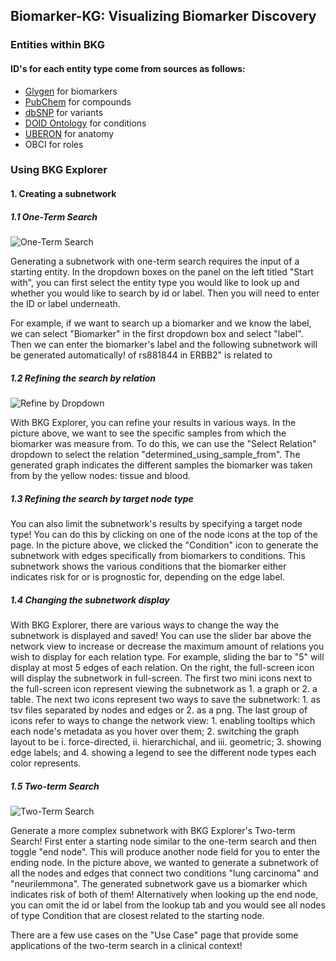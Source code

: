## Biomarker-KG: Visualizing Biomarker Discovery

### Entities within BKG
#### ID's for each entity type come from sources as follows: 
- [Glygen](https://glygen.org/biomarker-search/) for biomarkers 
- [PubChem](https://pubchem.ncbi.nlm.nih.gov/) for compounds 
- [dbSNP](https://www.ncbi.nlm.nih.gov/snp/) for variants 
- [DOID Ontology](https://www.ebi.ac.uk/ols4/ontologies/doid) for conditions 
- [UBERON](https://www.ebi.ac.uk/ols4/ontologies/uberon) for anatomy
- OBCI for roles

### Using BKG Explorer

#### 1. Creating a subnetwork
##### 1.1 One-Term Search
![One-Term Search](https://s3.amazonaws.com/maayan-kg/biomarker-kg/assets/one-term.png)

Generating a subnetwork with one-term search requires the input of a starting entity. In the dropdown boxes on the panel on the left titled "Start with", you can first select the entity type you would like to look up and whether you would like to search by id or label. Then you will need to enter the ID or label underneath. 

For example, if we want to search up a biomarker and we know the label, we can select "Biomarker" in the first dropdown box and select "label". Then we can enter the biomarker's label and the following subnetwork will be generated automatically!
 of rs881844 in ERBB2" is related to 

##### 1.2 Refining the search by relation
![Refine by Dropdown](https://s3.amazonaws.com/maayan-kg/biomarker-kg/assets/refine_by_dropdown.png)

With BKG Explorer, you can refine your results in various ways. In the picture above, we want to see the specific samples from which the biomarker was measure from. To do this, we can use the "Select Relation" dropdown to select the relation "determined_using_sample_from". The generated graph indicates the different samples the biomarker was taken from by the yellow nodes: tissue and blood.

##### 1.3 Refining the search by target node type


You can also limit the subnetwork's results by specifying a target node type! You can do this by clicking on one of the node icons at the top of the page. In the picture above, we clicked the "Condition" icon to generate the subnetwork with edges specifically from biomarkers to conditions. This subnetwork shows the various conditions that the biomarker either indicates risk for or is prognostic for, depending on the edge label.

##### 1.4 Changing the subnetwork display

With BKG Explorer, there are various ways to change the way the subnetwork is displayed and saved! You can use the slider bar above the network view to increase or decrease the maximum amount of relations you wish to display for each relation type. For example, sliding the bar to "5" will display at most 5 edges of each relation. On the right, the full-screen icon will display the subnetwork in full-screen. The first two mini icons next to the full-screen icon represent viewing the subnetwork as 1. a graph or 2. a table. The next two icons represent two ways to save the subnetwork: 1. as tsv files separated by nodes and edges or 2. as a png. The last group of icons refer to ways to change the network view: 1. enabling tooltips which each node's metadata as you hover over them; 2. switching the graph layout to be i. force-directed, ii. hierarchichal, and iii. geometric; 3. showing edge labels; and 4. showing a legend to see the different node types each color represents.

##### 1.5 Two-term Search
![Two-Term Search](https://s3.amazonaws.com/maayan-kg/biomarker-kg/assets/two-term.png)

Generate a more complex subnetwork with BKG Explorer's Two-term Search! First enter a starting node similar to the one-term search and then toggle "end node". This will produce another node field for you to enter the ending node. In the picture above, we wanted to generate a subnetwork of all the nodes and edges that connect two conditions "lung carcinoma" and "neurilemmona". The generated subnetwork gave us a biomarker which indicates risk of both of them! Alternatively when looking up the end node, you can omit the id or label from the lookup tab and you would see all nodes of type Condition that are closest related to the starting node.

There are a few use cases on the "Use Case" page that provide some applications of the two-term search in a clinical context!